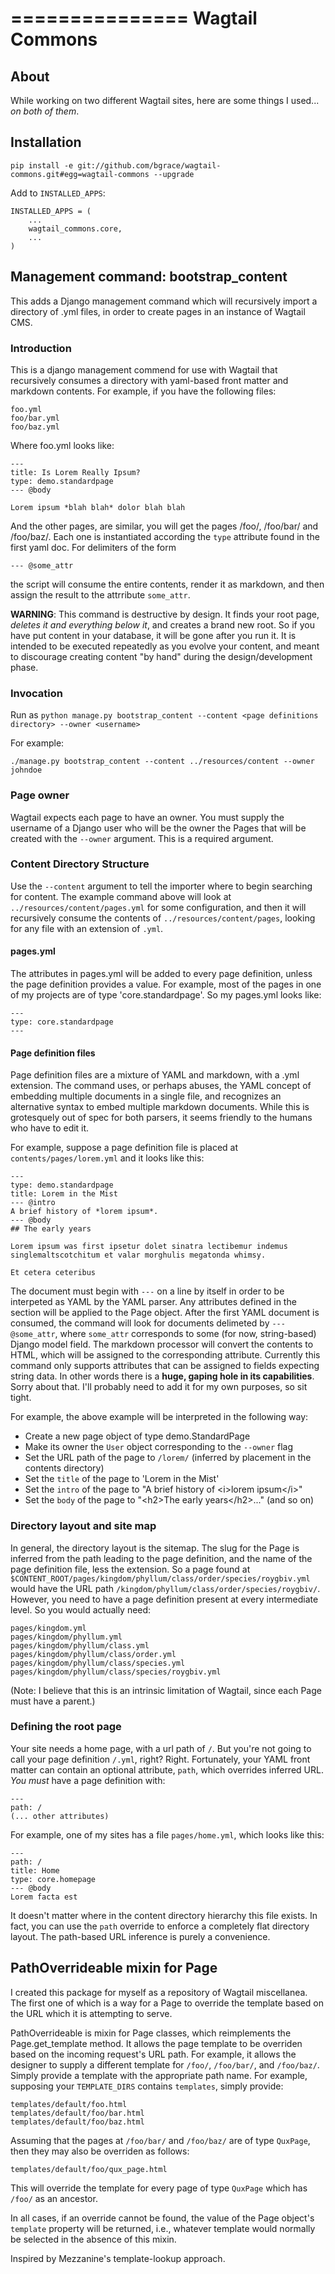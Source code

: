 ===============
Wagtail Commons
===============

## About

While working on two different Wagtail sites, here are some things I
used... *on both of them*.

## Installation

```
pip install -e git://github.com/bgrace/wagtail-commons.git#egg=wagtail-commons --upgrade
```

Add to `INSTALLED_APPS`:

```
INSTALLED_APPS = (
    ...
    wagtail_commons.core,
    ...
)
```

## Management command: bootstrap_content

This adds a Django management command which will recursively import a
directory of .yml files, in order to create pages in an instance of
Wagtail CMS.

### Introduction

This is a django management commend for use with Wagtail that
recursively consumes a directory with yaml-based front matter and
markdown contents. For example, if you have the following files:

    foo.yml
    foo/bar.yml
    foo/baz.yml

Where foo.yml looks like:

    ---
    title: Is Lorem Really Ipsum?
    type: demo.standardpage
    --- @body

    Lorem ipsum *blah blah* dolor blah blah

And the other pages, are similar, you will get the pages /foo/,
/foo/bar/ and /foo/baz/. Each one is instantiated according the `type`
attribute found in the first yaml doc. For delimiters of the form

    --- @some_attr

the script will consume the entire contents, render it as markdown,
and then assign the result to the attrribute `some_attr`.

**WARNING**: This command is destructive by design. It finds your root
  page, _deletes it and everything below it_, and creates a brand new
  root. So if you have put content in your database, it will be gone
  after you run it. It is intended to be executed repeatedly as you
  evolve your content, and meant to discourage creating content "by
  hand" during the design/development phase.

### Invocation

Run as `python manage.py bootstrap_content --content <page definitions directory> --owner <username>`

For example:

`./manage.py bootstrap_content --content ../resources/content --owner johndoe`

### Page owner

Wagtail expects each page to have an owner. You must supply the
username of a Django user who will be the owner the Pages that will be
created with the `--owner` argument. This is a required argument.

### Content Directory Structure

Use the `--content` argument to tell the importer where to begin
searching for content. The example command above will look at
`../resources/content/pages.yml` for some configuration, and then it
will recursively consume the contents of `../resources/content/pages`,
looking for any file with an extension of `.yml`.

#### pages.yml

The attributes in pages.yml will be added to every page definition,
unless the page definition provides a value. For example, most of the
pages in one of my projects are of type 'core.standardpage'. So my
pages.yml looks like:

```
---
type: core.standardpage
---
```

#### Page definition files

Page definition files are a mixture of YAML and markdown, with a .yml
extension. The command uses, or perhaps abuses, the YAML concept of
embedding multiple documents in a single file, and recognizes an
alternative syntax to embed multiple markdown documents. While this is
grotesquely out of spec for both parsers, it seems friendly to the
humans who have to edit it.

For example, suppose a page definition file is placed at
`contents/pages/lorem.yml` and it looks like this:

```
---
type: demo.standardpage
title: Lorem in the Mist
--- @intro
A brief history of *lorem ipsum*.
--- @body
## The early years

Lorem ipsum was first ipsetur dolet sinatra lectibemur indemus
singlemaltscotchitum et valar morghulis megatonda whimsy.

Et cetera ceteribus
```

The document must begin with `---` on a line by itself in order to be
interpeted as YAML by the YAML parser. Any attributes defined in the
section will be applied to the Page object. After the first YAML
document is consumed, the command will look for documents delimeted by
`--- @some_attr`, where `some_attr` corresponds to some (for now,
string-based) Django model field. The markdown processor will convert
the contents to HTML, which will be assigned to the corresponding
attribute. Currently this command only supports attributes that can be
assigned to fields expecting string data. In other words there is a
**huge, gaping hole in its capabilities**. Sorry about that. I'll
probably need to add it for my own purposes, so sit tight.

For example, the above example will be interpreted in the following way:

- Create a new page object of type demo.StandardPage
- Make its owner the `User` object corresponding to the `--owner` flag
- Set the URL path of the page to `/lorem/` (inferred by placement in the contents directory)
- Set the `title` of the page to 'Lorem in the Mist'
- Set the `intro` of the page to "A brief history of &lt;i&gt;lorem ipsum&lt;/i&gt;"
- Set the `body` of the page to "&lt;h2&gt;The early years&lt;/h2&gt;..." (and so on)

### Directory layout and site map

In general, the directory layout is the sitemap. The slug for the Page
is inferred from the path leading to the page definition, and the name
of the page definition file, less the extension. So a page found at
`$CONTENT_ROOT/pages/kingdom/phyllum/class/order/species/roygbiv.yml`
would have the URL path
`/kingdom/phyllum/class/order/species/roygbiv/`. However, you need to
have a page definition present at every intermediate level. So you
would actually need:

```
pages/kingdom.yml
pages/kingdom/phyllum.yml
pages/kingdom/phyllum/class.yml
pages/kingdom/phyllum/class/order.yml
pages/kingdom/phyllum/class/species.yml
pages/kingdom/phyllum/class/species/roygbiv.yml
```

(Note: I believe that this is an intrinsic limitation of Wagtail,
since each Page must have a parent.)

### Defining the root page

Your site needs a home page, with a url path of `/`. But you're not
going to call your page definition `/.yml`, right? Right. Fortunately,
your YAML front matter can contain an optional attribute, `path`,
which overrides inferred URL. *You must* have a page definition with:

```
---
path: /
(... other attributes)
```

For example, one of my sites has a file `pages/home.yml`, which looks
like this:

```
---
path: /
title: Home
type: core.homepage
--- @body
Lorem facta est
```

It doesn't matter where in the content directory hierarchy this file
exists. In fact, you can use the `path` override to enforce a
completely flat directory layout. The path-based URL inference is
purely a convenience.

## PathOverrideable mixin for Page

I created this package for myself as a repository of Wagtail
miscellanea. The first one of which is a way for a Page to override
the template based on the URL which it is attempting to serve.

PathOverrideable is mixin for Page classes, which reimplements the
Page.get_template method. It allows the page template to be overriden
based on the incoming request's URL path. For example, it allows the
designer to supply a different template for `/foo/`, `/foo/bar/`, and
`/foo/baz/`. Simply provide a template with the appropriate path
name. For example, supposing your `TEMPLATE_DIRS` contains
`templates`, simply provide:

    templates/default/foo.html
    templates/default/foo/bar.html
    templates/default/foo/baz.html

Assuming that the pages at `/foo/bar/` and `/foo/baz/` are of type
`QuxPage`, then they may also be overriden as follows:

    templates/default/foo/qux_page.html

This will override the template for every page of type `QuxPage` which
has `/foo/` as an ancestor.

In all cases, if an override cannot be found, the value of the Page
object's `template` property will be returned, i.e., whatever template
would normally be selected in the absence of this mixin.

Inspired by Mezzanine's template-lookup approach.
